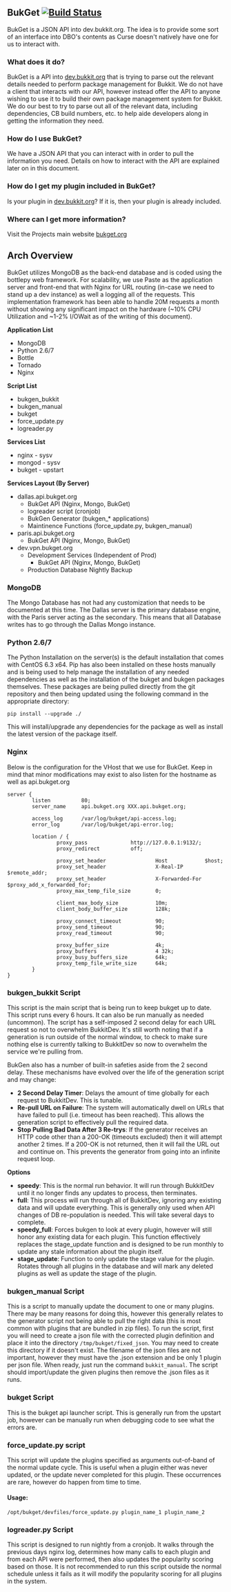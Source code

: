 ## BukGet [![Build Status](https://travis-ci.org/BukGet/api.svg?branch=master)](https://travis-ci.org/BukGet/api)
BukGet is a JSON API into dev.bukkit.org.  The idea is to provide some sort of
an interface into DBO's contents as Curse doesn't natively have one for us to
interact with.

### What does it do?
BukGet is a API into [dev.bukkit.org][dbo] that
is trying to parse out the relevant details needed to perform package
management for Bukkit.  We do not have a client that interacts with our API,
however instead offer the API to anyone wishing to use it to build their own
package management system for Bukkit.  We do our best to try to parse out all
of the relevant data, including dependencies, CB build numbers, etc. to help
aide developers along in getting the information they need.

### How do I use BukGet?
We have a JSON API that you can interact with in order to pull the information
you need.  Details on how to interact with the API are explained later on in
this document.

### How do I get my plugin included in BukGet?
Is your plugin in [dev.bukkit.org][dbo]?  If it is, then your plugin is
already included.


### Where can I get more information?

Visit the Projects main website [bukget.org][bukget]

[bukget]: http://bukget.org
[dbo]: http://dev.bukkit.org

## Arch Overview

BukGet utilizes MongoDB as the back-end database and is coded using the bottlepy web framework.  For scalability, we use Paste as the application server and front-end that with Nginx for URL routing (in-case we need to stand up a dev instance) as well a logging all of the requests.  This implementation framework has been able to handle 20M requests a month without showing any significant impact on the hardware (~10% CPU Utilization and ~1-2% I/OWait as of the writing of this document).

__Application List__

* MongoDB
* Python 2.6/7
* Bottle
* Tornado
* Nginx

__Script List__

* bukgen_bukkit
* bukgen_manual
* bukget
* force_update.py
* logreader.py

__Services List__

* nginx - sysv
* mongod - sysv
* bukget - upstart


__Services Layout (By Server)__

* dallas.api.bukget.org
    * BukGet API (Nginx, Mongo, BukGet)
    * logreader script (cronjob)
    * BukGen Generator (bukgen_* applications)
    * Maintinence Functions (force_update.py, bukgen_manual)
* paris.api.bukget.org
    * BukGet API (Nginx, Mongo, BukGet)
* dev.vpn.bukget.org
    * Development Services (Independent of Prod)
        * BukGet API (Nginx, Mongo, BukGet)
    * Production Database Nightly Backup


### MongoDB

The Mongo Database has not had any customization that needs to be documented at this time.  The Dallas server is the primary database engine, with the Paris server acting as the secondary.  This means that all Database writes has to go through the Dallas Mongo instance.


### Python 2.6/7

The Python Installation on the server(s) is the default installation that comes with CentOS 6.3 x64.  Pip has also been installed on these hosts manually and is being used to help manage the installation of any needed dependencies as well as the installation of the bukget and bukgen packages themselves.  These packages are being pulled directly from the git repository and then being updated using the following command in the appropriate directory:

`pip install --upgrade ./`

This will install/upgrade any dependencies for the package as well as install the latest version of the package itself.


### Nginx

Below is the configuration for the VHost that we use for BukGet.  Keep in mind that minor modifications may exist to also listen for the hostname as well as api.bukget.org

    server {
            listen          80;
            server_name     api.bukget.org XXX.api.bukget.org;

            access_log      /var/log/bukget/api-access.log;
            error_log       /var/log/bukget/api-error.log;

            location / {
                    proxy_pass              http://127.0.0.1:9132/;
                    proxy_redirect          off;

                    proxy_set_header                Host            $host;
                    proxy_set_header                X-Real-IP       $remote_addr;
                    proxy_set_header                X-Forwarded-For $proxy_add_x_forwarded_for;
                    proxy_max_temp_file_size        0;

                    client_max_body_size            10m;
                    client_body_buffer_size         128k;

                    proxy_connect_timeout           90;
                    proxy_send_timeout              90;
                    proxy_read_timeout              90;

                    proxy_buffer_size               4k;
                    proxy_buffers                   4 32k;
                    proxy_busy_buffers_size         64k;
                    proxy_temp_file_write_size      64k;
            }
    }


### bukgen_bukkit Script

This script is the main script that is being run to keep bukget up to date.  This script runs every 6 hours.  It can also be run manually as needed (uncommon).  The script has a self-imposed 2 second delay for each URL request so not to overwhelm BukkitDev.  It's still worth noting that if a generation is run outside of the normal window, to check to make sure nothing else is currently talking to BukkitDev so now to overwhelm the service we're pulling from.

BukGen also has a number of built-in safeties aside from the 2 second delay.  These mechanisms have evolved over the life of the generation script and may change:

* __2 Second Delay Timer__: Delays the amount of time globally for each request to BukkitDev.  This is tunable.
* __Re-pull URL on Failure__: The system will automatically dwell on URLs that have failed to pull (i.e. timeout has been reached).  This allows the generation script to effectively pull the required data.
* __Stop Pulling Bad Data After 3 Re-trys__: If the generator receives an HTTP code other than a 200-OK (timeouts excluded) then it will attempt another 2 times.  If a 200-OK is not returned, then it will fail the URL out and continue on.  This prevents the generator from going into an infinite request loop.

__Options__

* __speedy__: This is the normal run behavior.  It will run through BukkitDev until it no longer finds any updates to process, then terminates.
* __full__: This process will run through all of BukkitDev, ignoring any existing data and will update everything.  This is generally only used when API changes of DB re-population is needed.  This will take several days to complete.
* __speedy_full__: Forces bukgen to look at every plugin, however will still honor any existing data for each plugin.  This function effectively replaces the stage_update function and is designed to be run monthly to update any stale information about the plugin itself.
* __stage_update__: Function to only update the stage value for the plugin.  Rotates through all plugins in the database and will mark any deleted plugins as well as update the stage of the plugin.


### bukgen_manual Script

This is a script to manually update the document to one or many plugins.  There may be many reasons for doing this, however this generally relates to the generator script not being able to pull the right data (this is most common with plugins that are bundled in zip files).  To run the script, first you will need to create a json file with the corrected plugin definition and place it into the directory `/tmp/bukget/fixed_json`.  You may need to create this directory if it doesn't exist.  The filename of the json files are not important, however they must have the .json extension and be only 1 plugin per json file.  When ready, just run the command `bukkit_manual`.  The script should import/update the given plugins then remove the .json files as it runs.


### bukget Script

This is the bukget api launcher script.  This is generally run from the upstart job, however can be manually run when debugging code to see what the errors are.


### force_update.py script

This script will update the plugins specified as arguments out-of-band of the normal update cycle.  This is useful when a plugin either was never updated, or the update never completed for this plugin.  These occurrences are rare, however do happen from time to time.

#### Usage:

`/opt/bukget/devfiles/force_update.py plugin_name_1 plugin_name_2`


### logreader.py Script

This script is designed to run nightly from a cronjob.  It walks through the previous days nginx log, determines how many calls to each plugin and from each API were performed, then also updates the popularity scoring based on those.  It is not recommended to run this script outside the normal schedule unless it fails as it will modify the popularity scoring for all plugins in the system.